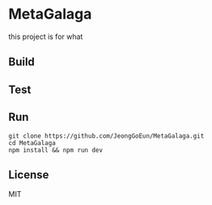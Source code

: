 # MetaGalaga
this project is for what

## Build

## Test

## Run
```shell
git clone https://github.com/JeongGoEun/MetaGalaga.git
cd MetaGalaga
npm install && npm run dev
```

## License
MIT

